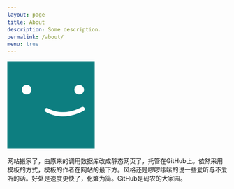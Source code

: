 ```yaml
---
layout: page
title: About
description: Some description.
permalink: /about/
menu: true
---
```


<img class="img-rounded" src="/assets/img/uploads/profile.png" alt="Thiago Rossener" width="200">

网站搬家了，由原来的调用数据库改成静态网页了，托管在GitHub上。依然采用模板的方式，模板的作者在网站的最下方。风格还是啰啰嗦嗦的说一些爱听与不爱听的话。好处是速度更快了，化繁为简。GitHub是码农的大家园。